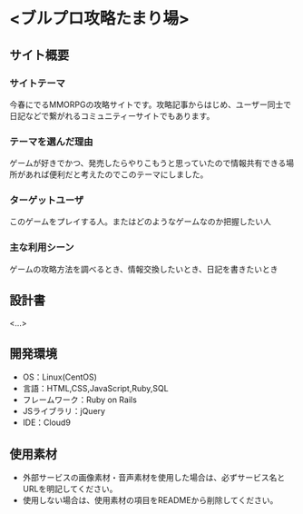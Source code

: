 # <ブルプロ攻略たまり場>

## サイト概要
### サイトテーマ
今春にでるMMORPGの攻略サイトです。攻略記事からはじめ、ユーザー同士で日記などで繋がれるコミュニティーサイトでもあります。
### テーマを選んだ理由
ゲームが好きでかつ、発売したらやりこもうと思っていたので情報共有できる場所があれば便利だと考えたのでこのテーマにしました。

### ターゲットユーザ
このゲームをプレイする人。またはどのようなゲームなのか把握したい人

### 主な利用シーン
ゲームの攻略方法を調べるとき、情報交換したいとき、日記を書きたいとき

## 設計書
<...>

## 開発環境
- OS：Linux(CentOS)
- 言語：HTML,CSS,JavaScript,Ruby,SQL
- フレームワーク：Ruby on Rails
- JSライブラリ：jQuery
- IDE：Cloud9

## 使用素材
- 外部サービスの画像素材・音声素材を使用した場合は、必ずサービス名とURLを明記してください。
- 使用しない場合は、使用素材の項目をREADMEから削除してください。